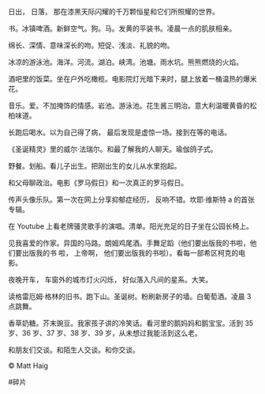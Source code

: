 日出， 日落， 那在漆黑天际闪耀的千万颗恒星和它们所照耀的世界。

书。冰镇啤酒。新鲜空气。狗。马。发黄的平装书。凌晨一点的肌肤相亲。

绵长、深情、意味深长的吻。短促、浅淡、礼貌的吻。

冰凉的游泳池。海洋。河流。湖泊。峡湾。池塘。雨水坑。熊熊燃烧的火焰。

酒吧里的饭菜。坐在户外吃橄榄。电影院灯光暗下来时，腿上放着一桶温热的爆米花。

音乐。爱。不加掩饰的情感。岩池。游泳池。花生酱三明治。意大利温暖黄昏的松柏味道。

长跑后喝水。以为自己得了病， 最后发现是虚惊一场。接到在等的电话。

《圣诞精灵》里的威尔·法瑞尔。和最了解我的人聊天。瑜伽鸽子式。

野餐。划船。看儿子出生。把刚出生的女儿从水里抱起。

和父母聊政治。电影《罗马假日》和一次真正的罗马假日。

传声头像乐队。第一次在网上分享抑郁症经历， 反响不错。坎耶·维斯特 a 的首张专辑。

在 Youtube 上看老牌骚灵歌手的演唱。清单。阳光充足的日子坐在公园长椅上。

见我喜爱的作家。异国的马路。朗姆鸡尾酒。手舞足蹈（他们要出版我的书啦，他们要出版我的书
啦， 上帝啊， 他们要出版我的书啦）。看每一部希区柯克的电影。

夜晚开车， 车窗外的城市灯火闪烁， 好似落入凡间的星系。大笑。

读格雷厄姆·格林的旧书。跑下山。圣诞树。粉刷新房子的墙。白葡萄酒。凌晨 3 点跳舞。

香草奶糖。芥末豌豆。我家孩子讲的冷笑话。看河里的鹅妈妈和鹅宝宝。活到 35 岁、36 岁、37 岁、38 岁、39 岁，从未想过我能活到这么老。

和朋友们交谈。和陌生人交谈。和你交谈。

© Matt Haig

#碎片
